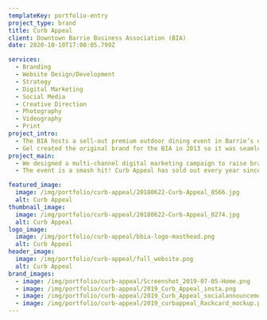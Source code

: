 ```yaml
---
templateKey: portfolio-entry
project_type: brand
title: Curb Appeal
client: Downtown Barrie Business Association (BIA)
date: 2020-10-10T17:00:05.799Z

services:
  - Branding
  - Website Design/Development
  - Strategy
  - Digital Marketing
  - Social Media
  - Creative Direction
  - Photography
  - Videography
  - Print
project_intro:
  - The BIA hosts a sell-out premium outdoor dining event in Barrie’s downtown core each year. The BIA wanted to refresh the brand identity to reflect a more polished, upscale style and needed a new website to reflect the new direction. As part of the engagement, the BIA had Gel develop the event marketing strategy and work together to execute the plan.
  - Gel created the original brand for the BIA in 2013 so it was seamless for us to redirect the brand towards a more polished, sophisticated visual identity. A simple responsive site was built with Eventbrite integration to facilitate the purchase of tickets.
project_main:
  - We designed a multi-channel digital marketing campaign to raise brand awareness, generate demand, sell tickets, and attract sponsorship partners. PR, blogs and branded email and social media campaigns were designed with the hashtag /#barriecurbappeal chosen to encourage engagement. Under Gel’s creative direction, the event was captured by photography and video.
  - The event is a smash hit! Curb Appeal has sold out every year since its inception. With the success of the recent digital campaigns, the event has generated even more interest and attracted the attention of the media and big name sponsors, allowing the BIA to significantly reinvest some of the proceeds and give back to the downtown.

featured_image:
  image: /img/portfolio/curb-appeal/20180622-Curb-Appeal_0566.jpg
  alt: Curb Appeal
thumbnail_image:
  image: /img/portfolio/curb-appeal/20180622-Curb-Appeal_0274.jpg
  alt: Curb Appeal
logo_image:
  image: /img/portfolio/curb-appeal/bbia-logo-masthead.png
  alt: Curb Appeal
header_image:
  image: /img/portfolio/curb-appeal/full_website.png
  alt: Curb Appeal
brand_images:
  - image: /img/portfolio/curb-appeal/Screenshot_2019-07-05-Home.png
  - image: /img/portfolio/curb-appeal/2019_Curb_Appeal_insta.png
  - image: /img/portfolio/curb-appeal/2019_Curb_Appeal_socialannouncement-ig.png
  - image: /img/portfolio/curb-appeal/2019_curbappeal_Rackcard_mockup.png
---
```


